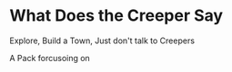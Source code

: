# What Does the  Creeper Say

Explore, Build a Town, Just don't talk to Creepers

A Pack forcusoing on 